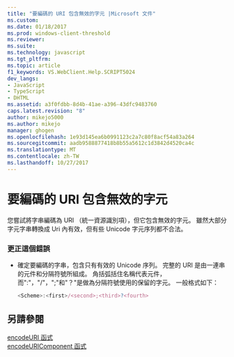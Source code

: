 ```yaml
---
title: "要編碼的 URI 包含無效的字元 |Microsoft 文件"
ms.custom: 
ms.date: 01/18/2017
ms.prod: windows-client-threshold
ms.reviewer: 
ms.suite: 
ms.technology: javascript
ms.tgt_pltfrm: 
ms.topic: article
f1_keywords: VS.WebClient.Help.SCRIPT5024
dev_langs:
- JavaScript
- TypeScript
- DHTML
ms.assetid: a3f0fdbb-8d4b-41ae-a396-43dfc9483760
caps.latest.revision: "8"
author: mikejo5000
ms.author: mikejo
manager: ghogen
ms.openlocfilehash: 1e93d145ea6b0991123c2a7c80f8acf54a83a264
ms.sourcegitcommit: aadb9588877418b8b55a5612c1d3842d4520ca4c
ms.translationtype: MT
ms.contentlocale: zh-TW
ms.lasthandoff: 10/27/2017
---
```

# <a name="the-uri-to-be-encoded-contains-an-invalid-character"></a>要編碼的 URI 包含無效的字元
您嘗試將字串編碼為 URI （統一資源識別項），但它包含無效的字元。 雖然大部分字元字串轉換成 Uri 內有效，但有些 Unicode 字元序列都不合法。  
  
### <a name="to-correct-this-error"></a>更正這個錯誤  
  
-   確定要編碼的字串，包含只有有效的 Unicode 序列。 完整的 URI 是由一連串的元件和分隔符號所組成。 角括弧括住名稱代表元件，而":"，"/"，";"和"？"是做為分隔符號使用的保留的字元。 一般格式如下：  
  
    ```JavaScript  
    <Scheme>:<first>/<second>;<third>?<fourth>  
    ```  
  
## <a name="see-also"></a>另請參閱  
 [encodeURI 函式](../../javascript/reference/encodeuri-function-javascript.md)   
 [encodeURIComponent 函式](../../javascript/reference/encodeuricomponent-function-javascript.md)